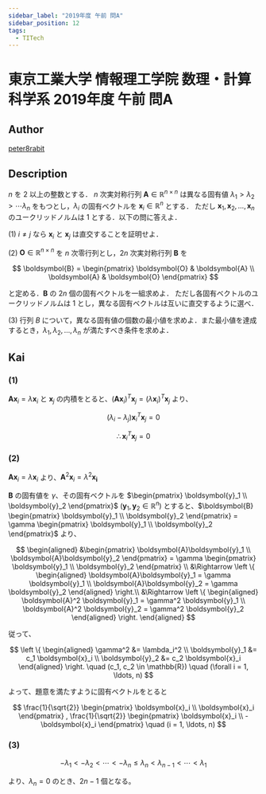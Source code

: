 ```yaml
---
sidebar_label: "2019年度 午前 問A"
sidebar_position: 12
tags:
  - TITech
---
```

# 東京工業大学 情報理工学院 数理・計算科学系 2019年度 午前 問A

## **Author**
[peter8rabit](https://github.com/peter8rabit)

## **Description**
$n$ を $2$ 以上の整数とする．
$n$ 次実対称行列 $\boldsymbol{A} \in \mathbb{R}^{n \times n}$ は異なる固有値 $\lambda_1 > \lambda_2 > \cdots \lambda_n$ をもつとし，$\lambda_i$ の固有ベクトルを $\boldsymbol{x}_i \in \mathbb{R}^n$ とする．
ただし $\boldsymbol{x}_1, \boldsymbol{x}_2, \ldots, \boldsymbol{x}_n$ のユークリッドノルムは $1$ とする．以下の問に答えよ．

(1) $i \neq j$ なら $\boldsymbol{x}_i$ と $\boldsymbol{x}_j$ は直交することを証明せよ．

(2) $\boldsymbol{O} \in \mathbb{R}^{n \times n}$ を $n$ 次零行列とし，$2n$ 次実対称行列 $\boldsymbol{B}$ を

$$
\boldsymbol{B} = \begin{pmatrix}
    \boldsymbol{O} & \boldsymbol{A} \\
    \boldsymbol{A} & \boldsymbol{O}
\end{pmatrix}
$$

と定める．$\boldsymbol{B}$ の $2n$ 個の固有ベクトルを一組求めよ．
ただし各固有ベクトルのユークリッドノルムは $1$ とし，異なる固有ベクトルは互いに直交するように選べ．

(3) 行列 $B$ について，異なる固有値の個数の最小値を求めよ．また最小値を達成するとき，$\lambda_1, \lambda_2, \ldots, \lambda_n$ が満たすべき条件を求めよ．

## **Kai**
### (1)
$\boldsymbol{A} \boldsymbol{x}_i = \lambda \boldsymbol{x}_i$ と $\boldsymbol{x}_j$ の内積をとると、$(\boldsymbol{A} \boldsymbol{x}_i)^T \boldsymbol{x}_j = (\lambda \boldsymbol{x}_i)^T \boldsymbol{x}_j$ より、

$$
(\lambda_i - \lambda_j) \boldsymbol{x}_i^T \boldsymbol{x}_j = 0
$$

$$
\therefore \boldsymbol{x}_i^T \boldsymbol{x}_j = 0
$$

### (2)
$\boldsymbol{A} \boldsymbol{x}_i = \lambda \boldsymbol{x}_i$ より、$\boldsymbol{A}^2 \boldsymbol{x}_i = \lambda^2 \boldsymbol{x_i}$

$\boldsymbol{B}$ の固有値を $\gamma$、その固有ベクトルを $\begin{pmatrix} \boldsymbol{y}_1 \\ \boldsymbol{y}_2 \end{pmatrix}$ ($\boldsymbol{y}_1, \boldsymbol{y}_2 \in \mathbb{R}^n$) とすると、$\boldsymbol{B} \begin{pmatrix} \boldsymbol{y}_1 \\ \boldsymbol{y}_2 \end{pmatrix} = \gamma \begin{pmatrix} \boldsymbol{y}_1 \\ \boldsymbol{y}_2 \end{pmatrix}$ より、

$$
\begin{aligned}
&\begin{pmatrix}
    \boldsymbol{A}\boldsymbol{y}_1 \\
    \boldsymbol{A}\boldsymbol{y}_2
\end{pmatrix}
= \gamma
\begin{pmatrix}
    \boldsymbol{y}_1 \\ \boldsymbol{y}_2
\end{pmatrix} \\
&\Rightarrow
\left \{ \begin{aligned} \boldsymbol{A}\boldsymbol{y}_1 = \gamma \boldsymbol{y}_1 \\ \boldsymbol{A}\boldsymbol{y}_2 = \gamma \boldsymbol{y}_2 \end{aligned} \right.\\
&\Rightarrow
\left \{ \begin{aligned} \boldsymbol{A}^2 \boldsymbol{y}_1 = \gamma^2 \boldsymbol{y}_1 \\ \boldsymbol{A}^2 \boldsymbol{y}_2 = \gamma^2 \boldsymbol{y}_2 \end{aligned} \right.
\end{aligned}
$$

従って、

$$
\left \{ \begin{aligned}
\gamma^2 &= \lambda_i^2 \\
\boldsymbol{y}_1 &= c_1 \boldsymbol{x}_i \\
\boldsymbol{y}_2 &= c_2 \boldsymbol{x}_i 
\end{aligned} \right. \quad (c_1, c_2 \in \mathbb{R}) \quad (\forall i = 1, \ldots, n)
$$

よって、題意を満たすように固有ベクトルをとると

$$
\frac{1}{\sqrt{2}} \begin{pmatrix} \boldsymbol{x}_i \\ \boldsymbol{x}_i \end{pmatrix}
,
\frac{1}{\sqrt{2}} \begin{pmatrix} \boldsymbol{x}_i \\ -\boldsymbol{x}_i \end{pmatrix}
\quad (i = 1, \ldots, n)
$$

### (3)

$$
-\lambda_1 < -\lambda_2 < \cdots < -\lambda_n \leq \lambda_n < \lambda_{n-1} < \cdots < \lambda_1 
$$

より、$\lambda_n = 0$ のとき、$2n - 1$ 個となる。